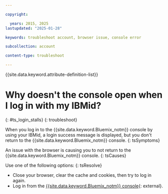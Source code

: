 ```yaml
---

copyright:

  years: 2015, 2025
lastupdated: "2025-01-28"

keywords: troubleshoot account, browser issue, console error 

subcollection: account

content-type: troubleshoot

---
```


{{site.data.keyword.attribute-definition-list}}

# Why doesn't the console open when I log in with my IBMid?
{: #ts_login_stalls}
{: troubleshoot}

When you log in to the {{site.data.keyword.Bluemix_notm}} console by using your IBMid, a login success message is displayed, but you don't return to the {{site.data.keyword.Bluemix_notm}} console.
{: tsSymptoms}

An issue with the browser is causing you to not return to the {{site.data.keyword.Bluemix_notm}} console.
{: tsCauses}

Use one of the following options:
{: tsResolve}

* Close your browser, clear the cache and cookies, then try to log in again.
* Log in from the [{{site.data.keyword.Bluemix_notm}} console](/){: external}.
